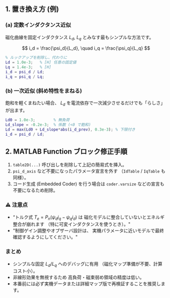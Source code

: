 ## 1. 置き換え方 (例)

### (a) 定数インダクタンス近似

磁化曲線を固定インダクタンス $L_d$, $L_q$ とみなす最もシンプルな方法です。

$$
i_d = \frac{\psi_d}{L_d}, \quad i_q = \frac{\psi_q}{L_q}
$$

```matlab
% ルックアップを削除し、代わりに
Ld = 1.0e-3;   % [H] 任意の固定値
Lq = 1.4e-3;   % [H]
i_d = psi_d / Ld;
i_q = psi_q / Lq;
```

###  (b) 一次近似 (斜め特性をまねる)
飽和を軽くまねたい場合、
$L_d$ を電流依存で一次減少させるだけでも「らしさ」が出ます。

```matlab
Ld0 = 1.0e-3;        % 無負荷
Ld_slope = -0.2e-3;  % 係数 (<0 で飽和)
Ld = max(Ld0 + Ld_slope*abs(i_d_prev), 0.3e-3); % 下限付き
i_d = psi_d / Ld;
```

## 2. MATLAB Function ブロック修正手順

1.  `table2D(...)` 呼び出しを削除して上記の簡易式を挿入。
2.  `psi_d_axis` など不要になったパラメータ宣言を外す
    （`IdTable` / `IqTable` も同様）。
3.  コード生成 (Embedded Coder) を行う場合は
    `coder.varsize` などの宣言も不要になるため削除。

### ⚠️ 注意点

* “トルク式 $T_e = P_n(\psi_d i_q - \psi_q i_d)$ は
    磁化モデルに整合していないとエネルギ整合が崩れます
    （特に可変インダクタンスを使うとき）。"
* "制御ゲイン調整やオブザーバ設計は、
    実機パラメータに近いモデルで最終確認するようにしてください。"

### まとめ

* シンプルな固定 $L_d/L_q$ へのデバッグに有用
    （磁化マップ準備が不要、計算コスト小）。
* 非線形効果を無視するため 高負荷・磁束弱め領域の精度は低い。
* 本番前には必ず実機データまたは詳細マップ版で再検証することを推奨します。
